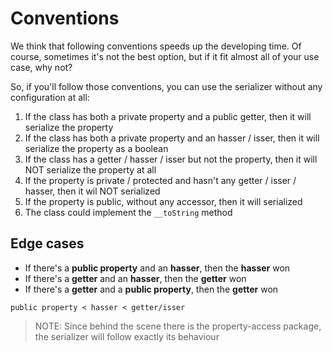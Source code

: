 # Conventions
We think that following conventions speeds up the developing time. Of course, sometimes it's not the best option, but if it fit almost all of your use case, why not?

So, if you'll follow those conventions, you can use the serializer without any configuration at all:

1) If the class has both a private property and a public getter, then it will serialize the property
2) If the class has both a private property and an hasser / isser, then it will serialize the property as a boolean
3) If the class has a getter / hasser / isser but not the property, then it will NOT serialize the property at all
4) If the property is private / protected and hasn't any getter / isser / hasser, then it wil NOT serialized
5) If the property is public, without any accessor, then it will serialized
6) The class could implement the `__toString` method

## Edge cases
- If there's a **public property** and an **hasser**, then the **hasser** won
- If there's a **getter** and an **hasser**, then the **getter** won
- If there's a **getter** and a **public property**, then the **getter** won

`public property < hasser < getter/isser`



> NOTE: Since behind the scene there is the property-access package, the serializer will follow exactly its behaviour